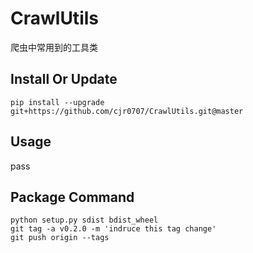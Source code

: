 # CrawlUtils
爬虫中常用到的工具类

## Install Or Update

`pip install --upgrade git+https://github.com/cjr0707/CrawlUtils.git@master`

## Usage
pass

## Package Command

```
python setup.py sdist bdist_wheel
git tag -a v0.2.0 -m 'indruce this tag change'
git push origin --tags
```
